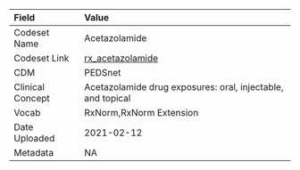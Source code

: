 |Field            |Value                                                       |
|:----------------|:-----------------------------------------------------------|
|Codeset Name     |Acetazolamide                                               |
|Codeset Link     |[rx_acetazolamide](https://github.com/PEDSnet/Variable-Dictionary/blob/main/drug/rx_acetazolamide.csv)|
|CDM              |PEDSnet                                                     |
|Clinical Concept |Acetazolamide drug exposures: oral, injectable, and topical |
|Vocab            |RxNorm,RxNorm Extension                                     |
|Date Uploaded    |2021-02-12                                                  |
|Metadata         |NA                                                          |
